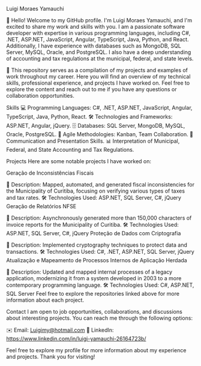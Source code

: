 Luigi Moraes Yamauchi


👋 Hello! Welcome to my GitHub profile. I'm Luigi Moraes Yamauchi, and I'm excited to share my work and skills with you. I am a passionate software developer with expertise in various programming languages, including C#, .NET, ASP.NET, JavaScript, Angular, TypeScript, Java, Python, and React. Additionally, I have experience with databases such as MongoDB, SQL Server, MySQL, Oracle, and PostgreSQL. I also have a deep understanding of accounting and tax regulations at the municipal, federal, and state levels.

📁 This repository serves as a compilation of my projects and examples of work throughout my career. Here you will find an overview of my technical skills, professional experience, and projects I have worked on. Feel free to explore the content and reach out to me if you have any questions or collaboration opportunities.

Skills
💻 Programming Languages: C#, .NET, ASP.NET, JavaScript, Angular, TypeScript, Java, Python, React.
🛠️ Technologies and Frameworks: ASP.NET, Angular, jQuery.
🗄️ Databases: SQL Server, MongoDB, MySQL, Oracle, PostgreSQL.
🔄 Agile Methodologies: Kanban, Team Collaboration.
🎤 Communication and Presentation Skills.
📊 Interpretation of Municipal, Federal, and State Accounting and Tax Regulations.

Projects
Here are some notable projects I have worked on:

Geração de Inconsistências Fiscais

📝 Description: Mapped, automated, and generated fiscal inconsistencies for the Municipality of Curitiba, focusing on verifying various types of taxes and tax rates.
🛠️ Technologies Used: ASP.NET, SQL Server, C#, jQuery
Geração de Relatórios NFSE

📝 Description: Asynchronously generated more than 150,000 characters of invoice reports for the Municipality of Curitiba.
🛠️ Technologies Used: ASP.NET, SQL Server, C#, jQuery
Proteção de Dados com Criptografia

📝 Description: Implemented cryptography techniques to protect data and transactions.
🛠️ Technologies Used: C#, .NET, ASP.NET, SQL Server, jQuery
Atualização e Mapeamento de Processos Internos de Aplicação Herdada

📝 Description: Updated and mapped internal processes of a legacy application, modernizing it from a system developed in 2003 to a more contemporary programming language.
🛠️ Technologies Used: C#, ASP.NET, SQL Server
Feel free to explore the repositories linked above for more information about each project.

Contact
I am open to job opportunities, collaborations, and discussions about interesting projects. You can reach me through the following options:

✉️ Email: Luigimy@hotmail.com
💼 LinkedIn: https://www.linkedin.com/in/luigi-yamauchi-26164723b/

Feel free to explore my profile for more information about my experience and projects. Thank you for visiting!
